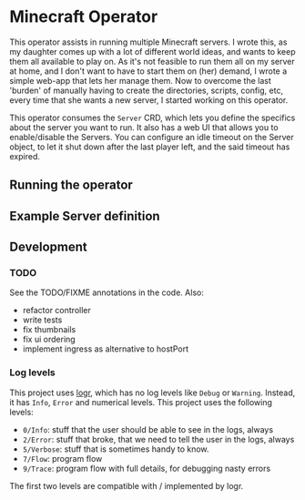 # Minecraft Operator
This operator assists in running multiple Minecraft servers.
I wrote this, as my daughter comes up with a lot of different world ideas,
and wants to keep them all available to play on. As it's not feasible to run them all on my server at home,
and I don't want to have to start them on (her) demand, I wrote a simple web-app that lets her manage them.
Now to overcome the last 'burden' of manually having to create the directories, scripts, config, etc, every time
that she wants a new server, I started working on this operator.

This operator consumes the `Server` CRD, which lets you define the specifics about the server you want to run.
It also has a web UI that allows you to enable/disable the Servers. You can configure an idle timeout on the Server
object, to let it shut down after the last player left, and the said timeout has expired.

## Running the operator

## Example Server definition

## Development
### TODO
See the TODO/FIXME annotations in the code.
Also:

 - refactor controller
 - write tests
 - fix thumbnails
 - fix ui ordering
 - implement ingress as alternative to hostPort

### Log levels
This project uses [logr](https://github.com/go-logr/logr), which has no log levels like `Debug` or `Warning`.
Instead, it has `Info`, `Error` and numerical levels.
This project uses the following levels:

 - `0/Info`: stuff that the user should be able to see in the logs, always
 - `2/Error`: stuff that broke, that we need to tell the user in the logs, always
 - `5/Verbose`: stuff that is sometimes handy to know.
 - `7/Flow`: program flow   
 - `9/Trace`: program flow with full details, for debugging nasty errors

The first two levels are compatible with / implemented by logr.